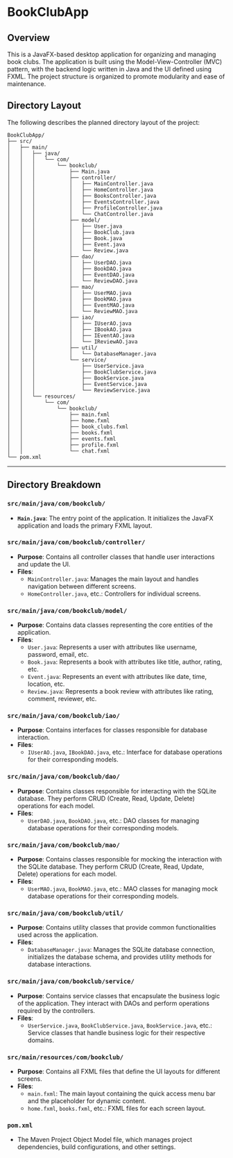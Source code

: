 # BookClubApp

## Overview
This is a JavaFX-based desktop application for organizing and managing book clubs. The application is built using the Model-View-Controller (MVC) pattern, with the backend logic written in Java and the UI defined using FXML. The project structure is organized to promote modularity and ease of maintenance.

## Directory Layout

The following describes the planned directory layout of the project:

```plaintext
BookClubApp/
├── src/
│   ├── main/
│   │   ├── java/
│   │   │   └── com/
│   │   │       └── bookclub/
│   │   │           ├── Main.java
│   │   │           ├── controller/
│   │   │           │   ├── MainController.java
│   │   │           │   ├── HomeController.java
│   │   │           │   ├── BooksController.java
│   │   │           │   ├── EventsController.java
│   │   │           │   ├── ProfileController.java
│   │   │           │   └── ChatController.java
│   │   │           ├── model/
│   │   │           │   ├── User.java
│   │   │           │   ├── BookClub.java
│   │   │           │   ├── Book.java
│   │   │           │   ├── Event.java
│   │   │           │   └── Review.java
│   │   │           ├── dao/
│   │   │           │   ├── UserDAO.java
│   │   │           │   ├── BookDAO.java
│   │   │           │   ├── EventDAO.java
│   │   │           │   └── ReviewDAO.java
│   │   │           ├── mao/
│   │   │           │   ├── UserMAO.java
│   │   │           │   ├── BookMAO.java
│   │   │           │   ├── EventMAO.java
│   │   │           │   └── ReviewMAO.java
│   │   │           ├── iao/
│   │   │           │   ├── IUserAO.java
│   │   │           │   ├── IBookAO.java
│   │   │           │   ├── IEventAO.java
│   │   │           │   └── IReviewAO.java
│   │   │           ├── util/
│   │   │           │   └── DatabaseManager.java
│   │   │           └── service/
│   │   │               ├── UserService.java
│   │   │               ├── BookClubService.java
│   │   │               ├── BookService.java
│   │   │               ├── EventService.java
│   │   │               └── ReviewService.java
│   │   └── resources/
│   │       └── com/
│   │           └── bookclub/
│   │               ├── main.fxml
│   │               ├── home.fxml
│   │               ├── book_clubs.fxml
│   │               ├── books.fxml
│   │               ├── events.fxml
│   │               ├── profile.fxml
│   │               └── chat.fxml
└── pom.xml
```
------------------------------------------
## Directory Breakdown

### `src/main/java/com/bookclub/`
- **`Main.java`**: The entry point of the application. It initializes the JavaFX application and loads the primary FXML layout.

### `src/main/java/com/bookclub/controller/`
- **Purpose**: Contains all controller classes that handle user interactions and update the UI.
- **Files**:
  - `MainController.java`: Manages the main layout and handles navigation between different screens.
  - `HomeController.java`, etc.: Controllers for individual screens.

### `src/main/java/com/bookclub/model/`
- **Purpose**: Contains data classes representing the core entities of the application.
- **Files**:
  - `User.java`: Represents a user with attributes like username, password, email, etc.
  - `Book.java`: Represents a book with attributes like title, author, rating, etc.
  - `Event.java`: Represents an event with attributes like date, time, location, etc.
  - `Review.java`: Represents a book review with attributes like rating, comment, reviewer, etc.

### `src/main/java/com/bookclub/iao/`
- **Purpose**: Contains interfaces for classes responsible for database interaction.
- **Files**:
  - `IUserAO.java`, `IBookDAO.java`, etc.: Interface for database operations for their corresponding models.

### `src/main/java/com/bookclub/dao/`
- **Purpose**: Contains classes responsible for interacting with the SQLite database. They perform CRUD (Create, Read, Update, Delete) operations for each model.
- **Files**:
  - `UserDAO.java`, `BookDAO.java`, etc.: DAO classes for managing database operations for their corresponding models.

### `src/main/java/com/bookclub/mao/`
- **Purpose**: Contains classes responsible for mocking the interaction with the SQLite database. They perform CRUD (Create, Read, Update, Delete) operations for each model.
- **Files**:
  - `UserMAO.java`, `BookMAO.java`, etc.: MAO classes for managing mock database operations for their corresponding models.

### `src/main/java/com/bookclub/util/`
- **Purpose**: Contains utility classes that provide common functionalities used across the application.
- **Files**:
  - `DatabaseManager.java`: Manages the SQLite database connection, initializes the database schema, and provides utility methods for database interactions.

### `src/main/java/com/bookclub/service/`
- **Purpose**: Contains service classes that encapsulate the business logic of the application. They interact with DAOs and perform operations required by the controllers.
- **Files**:
  - `UserService.java`, `BookClubService.java`, `BookService.java`, etc.: Service classes that handle business logic for their respective domains.

### `src/main/resources/com/bookclub/`
- **Purpose**: Contains all FXML files that define the UI layouts for different screens.
- **Files**:
  - `main.fxml`: The main layout containing the quick access menu bar and the placeholder for dynamic content.
  - `home.fxml`, `books.fxml`, etc.: FXML files for each screen layout.

### `pom.xml`
- The Maven Project Object Model file, which manages project dependencies, build configurations, and other settings.
